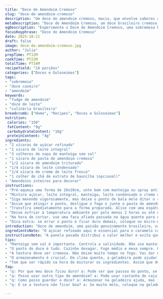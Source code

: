```yaml
---
title: "Doce de Amendoim Cremoso"
slug: "doce-de-amendoim-cremoso"
description: "Um doce de amendoim cremoso, macio, que envolve sabores autênticos do Brasil com leve variação na receita tradicional. Mistura açúcar, leite condensado, manteiga e uma pitada extra de leite integral para um toque mais aveludado. Cozido até o ponto de bala mole, com amendoim triturado no lugar das nozes, garantindo crocância na mordida. A textura fica firme, mas derrete na boca. Ideal para servir em festa ou para quem gosta daquele sabor nostálgico do brigadeiro de amendoim, só que com personalidade própria."
metaDescription: "Doce de Amendoim Cremoso, um doce brasileiro cremoso e irresistível que traz textura e sabor únicos"
ogDescription: "Experimente o Doce de Amendoim Cremoso, uma sobremesa brasileira com um toque especial, perfeita para suas festas"
focusKeyphrase: "Doce de Amendoim Cremoso"
date: 2025-10-21
draft: false
image: doce-de-amendoim-cremoso.jpg
author: "Julia"
prepTime: PT12M
cookTime: PT22M
totalTime: PT34M
recipeYield: "24 porções"
categories: ["Doces e Guloseimas"]
tags:
- "sobremesa"
- "doce caseiro"
- "amendoim"
keywords:
- "fudge de amendoim"
- "doce de leite"
- "culinária brasileira"
breadcrumb: ["Home", "Recipes", "Doces e Guloseimas"]
nutrition: 
 calories: "150"
 fatContent: "9g"
 carbohydrateContent: "18g"
 proteinContent: "4g"
ingredients:
- "2 xícaras de açúcar refinado"
- "1 xícara de leite integral"
- "3 colheres de sopa de manteiga sem sal"
- "1 xícara de pasta de amendoim cremosa"
- "1/2 xícara de amendoim triturado"
- "1/4 xícara de leite condensado"
- "1/4 xícara de creme de leite fresco"
- "1 colher de chá de extrato de baunilha (opcional)"
- "Amendoins inteiros para decorar"
instructions:
- "Pré-aqueça uma forma de 20x20cm, unte bem com manteiga ou spray antiaderente. Isso evita que o doce grude, sempre faço assim porque evita aquele drama na hora de cortar."
- "Misture açúcar, leite integral, manteiga, leite condensado e creme de leite numa panela média e pesada. O segredo está no cozimento lento — fogo médio e mexer sempre. Escute o chiar da manteiga derretendo, cheiro de açúcar queimando controladamente. Quando a mistura começar a ferver, ajuste o fogo para médio-baixo para evitar que suba e transborde."
- "Siga mexendo vigorosamente, mas deixe o ponto de bala mole ditar o ritmo: use um termômetro culinário para 113°C (235°F); se não tiver, faça o teste da água fria — jogue uma colherada do doce na água gelada; se formar uma bolinha maleável, está certinho. Pode demorar entre 17 a 22 minutos, preste atenção nas bolhas e na mudança de cor — tem que ficar dourado claro, meio caramelo sem escurecer."
- "Assim que atingir o ponto, desligue o fogo e junte a pasta de amendoim, o extrato de baunilha e o amendoim triturado – não menospreze essa crocância, que traz um contraste enorme. Misture rápido até ficar homogêneo; a textura deve ser cremosa mas firme, não líquida nem dura."
- "Transfira imediatamente para a forma preparada. Alise com uma espátula untada. Se quiser, salpique amendoins inteiros por cima para decorar – fica show e agrega sabor e textura na mordida."
- "Deixe esfriar à temperatura ambiente por pelo menos 2 horas ou até endurecer. Guarda na geladeira se estiver muito quente ou úmido — melhora a conservação e facilita o corte."
- "Na hora de cortar, use uma faca afiada passada na água quente para evitar marcas borradas. Sirva com café ou chá forte, compensa o doce."
- "Dica extra: se errar o ponto e ficar duro demais, coloque no micro-ondas uns 10 segundos e mexa para dar uma amolecida no doce antes de cortar. Se ficar mole demais, tente deixar esfriar na geladeira por mais tempo."
introduction: "Doce de amendoim, uma paixão genuinamente brasileira, vai muito além do clássico. Testei várias versões, incluindo brigadeiro tradicional e pé de moleque, mas esse fudge traz uma textura diferente, que lembra um caramelo mais suave com amendoim na medida certa. O cuidado na escolha dos ingredientes faz toda diferença — usar manteiga de verdade e leite integral traz aquela cremosidade que conquista desde a primeira mordida. A surpresa fica pelo toque do leite condensado combinado com creme de leite; pouca gente faz, mas faz toda a mágica do doce ficar menos enjoativo e mais firme. O segredo, claro, está no ponto do cozimento do açúcar — escute o som da panela, observe o brilho do caramelo e confie no teste da água gelada. Um doce que resgata memórias antigas, mas com a praticidade e o resultado que a gente quer hoje na cozinha."
ingredientsNote: "O açúcar refinado aqui é essencial para o caramelo correto. Se trocar por açúcar demerara pode alterar a cor e ponto de cozimento. Use manteiga sem sal para controlar o ponto, saltos nessa receita são complicados. O leite integral combina perfeitamente com o leite condensado para criar a textura cremosa que não vira baldinho de brigadeiro. A pasta de amendoim deve ser cremosa para mesclar bem, mas se preferir, pode usar a crocante e aumentar um pouco o amendoim triturado para manter o crunch. Creme de leite fresco dá a liga; pode substituir por creme de leite de caixinha, mas o sabor e a textura mudam um pouco. Troca o amendoim triturado por castanha de caju se quiser inovar; fica um toque especial. Não pule o extrato de baunilha, traz complexidade, mesmo que seja opcional."
instructionsNote: "A panela pesada distribui o calor melhor e evita que o doce queime em pontos específicos — panela fina aqui vira bagunça. Mexer é preciso, mas com jeito; muito vigor pode cristalizar o doce, fique atento para raspar bem as bordas e evitar que o açúcar fique duro. Fogo médio-baixo é ideal; fogo alto queima rápido e vai do ponto errado direto para o queimado. O termômetro é seu melhor amigo, mas se não tiver, o teste da água gelada é o clássico das cozinheiras que cobram olhar, tato e intuição — observe a bolinha que forma e sinta a textura. A mistura vai mudar de transparente para opaca com um brilho aveludado. Na hora de incorporar o amendoim e o creme, mexa rápido para não endurecer antes da hora. Coloque na forma imediatamente; se esperar, começa a endurecer e fica impossível espalhar. No calor do Brasil, guardar na geladeira previne que derreta, mas pode deixar o doce um pouco mais duro. Se for armazenar, embalagem bem fechada é essencial pra evitar ressecamento. Corte com faca quente para evitar que o doce grude e fique feio. Se errar o ponto, congelar alguns minutos pode resgatar a textura também."
tips:
- "Manteiga sem sal é importante. Controla a salinidade. Não use manteiga com sal. Se não encontrar, use margarina, mas a textura muda. O sabor também. Leite integral é essencial, não use desnatado. Isso vai alisar e dar cremosidade. Se estiver sem pasta de amendoim, tente manteiga de amendoim. Pode alterar o sabor, mas é uma alternativa."
- "O ponto do doce é tudo. Cozinhe devagar. Fogo médio e mexa sempre. O barulho é seu guia. Note a mudança de cor. Mantenha o doce no olhar. A mistura vai ficar opaca e brilhante. Se você passar do ponto, vai ficar duro. Coloque a mistura na água bem gelada. Se formar bolinha, tá bom. Se não, continue cozinhando."
- "A textura deve ser cremosa. Não deixe muito tempo no fogo. Vai dar errado e precisa recomeçar. Se ficar duro, você pode voltar pro micro-ondas. 10 segundos, mexa e veja. Isso pode salvar seu doce. E se ficar mole demais? Coloque na geladeira. Deixa esfriar mais. Mas não de mais, senão fica difícil de cortar."
- "O armazenamento é crucial. Em clima quente, a geladeira pode ajudar. Use um recipiente fechado. Preserva a umidade e evita que fique duro. Se não tiver isso, embrulhe em papel filme, mas bem enrolado. Isso ajuda a manter. E na hora de cortar, a faca quente vai facilitar. Isso faz o corte ser limpo e perfeito."
- "Tem que ser rápido na hora de misturar os ingredientes. Assim que desliga o fogo, junte tudo. Não deixe a mistura esfriar. Se não misturar rápido, endurece. E depois já era. Use a espátula untada, facilita a alisada. Isso vai deixar tudo bonito e agradável. E se você quer decorar, faça isso no final."
faq:
- "q: Por que meu doce ficou duro? a: Pode ser que passou do ponto, se ficou firme demais. Você pode tentar o micro-ondas. Se não, pode ser o cozimento longo. Fique de olho na panela."
- "q: Posso usar outro tipo de amendoim? a: Pode usar castanha de caju, mas o sabor muda. O amendoim dá um crunch. Garanto que essa troca faz diferença."
- "q: Como posso guardar o doce? a: Armazenar na geladeira ajuda, mas isso pode endurecer. Tente papel filme ou recipiente bem fechado. Não deixe exposto, resseca fácil."
- "q: E se a textura não ficar boa? a: Se muito mole, coloque na geladeira. Se duro, volte ao fogo com leite. Conserta a textura, mas não deixe muito tempo. Observar é chave."

---
```

